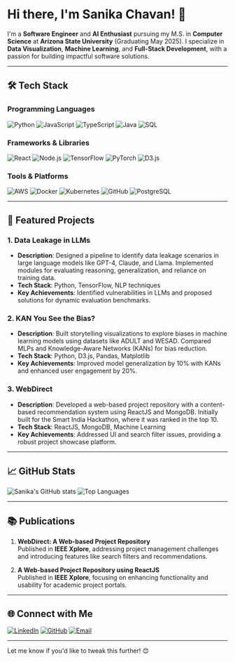 # Hi there, I'm Sanika Chavan! 👋

I'm a **Software Engineer** and **AI Enthusiast** pursuing my M.S. in **Computer Science** at **Arizona State University** (Graduating May 2025). I specialize in **Data Visualization**, **Machine Learning**, and **Full-Stack Development**, with a passion for building impactful software solutions.

---

## 🛠️ **Tech Stack**
### Programming Languages
![Python](https://img.shields.io/badge/Python-3776AB?style=for-the-badge&logo=python&logoColor=white)
![JavaScript](https://img.shields.io/badge/JavaScript-F7DF1E?style=for-the-badge&logo=javascript&logoColor=black)
![TypeScript](https://img.shields.io/badge/TypeScript-3178C6?style=for-the-badge&logo=typescript&logoColor=white)
![Java](https://img.shields.io/badge/Java-ED8B00?style=for-the-badge&logo=openjdk&logoColor=white)
![SQL](https://img.shields.io/badge/SQL-336791?style=for-the-badge&logo=postgresql&logoColor=white)

### Frameworks & Libraries
![React](https://img.shields.io/badge/React-61DAFB?style=for-the-badge&logo=react&logoColor=black)
![Node.js](https://img.shields.io/badge/Node.js-339933?style=for-the-badge&logo=nodedotjs&logoColor=white)
![TensorFlow](https://img.shields.io/badge/TensorFlow-FF6F00?style=for-the-badge&logo=tensorflow&logoColor=white)
![PyTorch](https://img.shields.io/badge/PyTorch-EE4C2C?style=for-the-badge&logo=pytorch&logoColor=white)
![D3.js](https://img.shields.io/badge/D3.js-F9A03C?style=for-the-badge&logo=d3dotjs&logoColor=white)

### Tools & Platforms
![AWS](https://img.shields.io/badge/AWS-232F3E?style=for-the-badge&logo=amazonaws&logoColor=white)
![Docker](https://img.shields.io/badge/Docker-2496ED?style=for-the-badge&logo=docker&logoColor=white)
![Kubernetes](https://img.shields.io/badge/Kubernetes-326CE5?style=for-the-badge&logo=kubernetes&logoColor=white)
![GitHub](https://img.shields.io/badge/GitHub-181717?style=for-the-badge&logo=github&logoColor=white)
![PostgreSQL](https://img.shields.io/badge/PostgreSQL-4169E1?style=for-the-badge&logo=postgresql&logoColor=white)

---

## 🌟 **Featured Projects**
### 1. **Data Leakage in LLMs**
- **Description**: Designed a pipeline to identify data leakage scenarios in large language models like GPT-4, Claude, and Llama. Implemented modules for evaluating reasoning, generalization, and reliance on training data.
- **Tech Stack**: Python, TensorFlow, NLP techniques
- **Key Achievements**: Identified vulnerabilities in LLMs and proposed solutions for dynamic evaluation benchmarks.

### 2. **KAN You See the Bias?**
- **Description**: Built storytelling visualizations to explore biases in machine learning models using datasets like ADULT and WESAD. Compared MLPs and Knowledge-Aware Networks (KANs) for bias reduction.
- **Tech Stack**: Python, D3.js, Pandas, Matplotlib
- **Key Achievements**: Improved model generalization by 10% with KANs and enhanced user engagement by 20%.

### 3. **WebDirect**
- **Description**: Developed a web-based project repository with a content-based recommendation system using ReactJS and MongoDB. Initially built for the Smart India Hackathon, where it was ranked in the top 10.
- **Tech Stack**: ReactJS, MongoDB, Machine Learning
- **Key Achievements**: Addressed UI and search filter issues, providing a robust project showcase platform.

---

## 📈 **GitHub Stats**
![Sanika's GitHub stats](https://github-readme-stats.vercel.app/api?username=sanikac10&show_icons=true&theme=radical)
![Top Languages](https://github-readme-stats.vercel.app/api/top-langs/?username=sanikac10&layout=compact&theme=radical)

---

## 📚 **Publications**
1. **WebDirect: A Web-based Project Repository**  
   Published in **IEEE Xplore**, addressing project management challenges and introducing features like search filters and recommendations.

2. **A Web-based Project Repository using ReactJS**  
   Published in **IEEE Xplore**, focusing on enhancing functionality and usability for academic project portals.

---

## 🌐 **Connect with Me**
[![LinkedIn](https://img.shields.io/badge/LinkedIn-0A66C2?style=for-the-badge&logo=linkedin&logoColor=white)](https://www.linkedin.com/in/sanika-chavan)
[![GitHub](https://img.shields.io/badge/GitHub-181717?style=for-the-badge&logo=github&logoColor=white)](https://github.com/sanikac10)
[![Email](https://img.shields.io/badge/Email-D14836?style=for-the-badge&logo=gmail&logoColor=white)](mailto:sanikac10@gmail.com)

---

Let me know if you'd like to tweak this further! 😊
